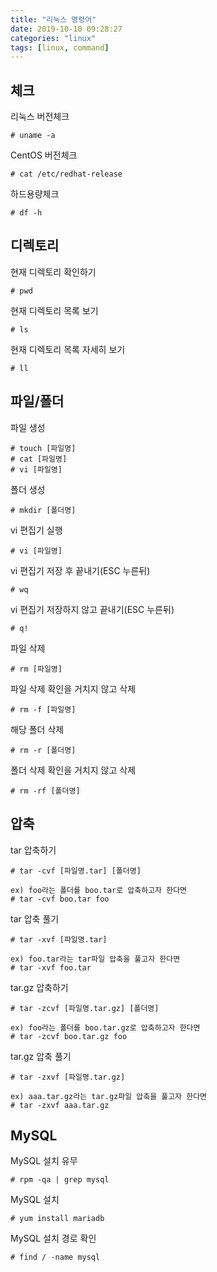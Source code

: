 ```yaml
---
title: "리눅스 명령어"
date: 2019-10-10 09:28:27
categories: "linux"
tags: [linux, command]
---
```


## 체크

리눅스 버전체크
```
# uname -a
```

CentOS 버전체크
```
# cat /etc/redhat-release
```

하드용량체크
```
# df -h
```

## 디렉토리

현재 디렉토리 확인하기
```
# pwd
```

현재 디렉토리 목록 보기
```
# ls
```

현재 디렉토리 목록 자세히 보기
```
# ll
```

## 파일/폴더

파일 생성
```
# touch [파일명]
# cat [파일명]
# vi [파일명]
```

폴더 생성
```
# mkdir [폴더명]
```

vi 편집기 실행
```
# vi [파일명]
```

vi 편집기 저장 후 끝내기(ESC 누른뒤)
```
# wq
```

vi 편집기 저장하지 않고 끝내기(ESC 누른뒤)
```
# q!
```

파일 삭제
```
# rm [파일명]
```

파일 삭제 확인을 거치지 않고 삭제
```
# rm -f [파일명]
```

해당 폴더 삭제
```
# rm -r [폴더명]
```

폴더 삭제 확인을 거치지 않고 삭제
```
# rm -rf [폴더명]
```

## 압축

tar 압축하기
```
# tar -cvf [파일명.tar] [폴더명]

ex) foo라는 폴더를 boo.tar로 압축하고자 한다면
# tar -cvf boo.tar foo
```

tar 압축 풀기
```
# tar -xvf [파일명.tar]

ex) foo.tar라는 tar파일 압축을 풀고자 한다면
# tar -xvf foo.tar
```

tar.gz 압축하기
```
# tar -zcvf [파일명.tar.gz] [폴더명]

ex) foo라는 폴더를 boo.tar.gz로 압축하고자 한다면
# tar -zcvf boo.tar.gz foo
```

tar.gz 압축 풀기
```
# tar -zxvf [파일명.tar.gz]

ex) aaa.tar.gz라는 tar.gz파일 압축을 풀고자 한다면
# tar -zxvf aaa.tar.gz
```

## MySQL

MySQL 설치 유무
```
# rpm -qa | grep mysql
```

MySQL 설치
```
# yum install mariadb
```

MySQL 설치 경로 확인
```
# find / -name mysql
```
